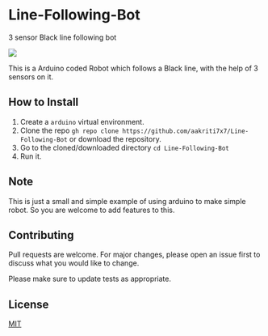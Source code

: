 # Line-Following-Bot
3 sensor Black line following bot 

<p align="left">
<a href="https://github.com/aakriti7x7/Line-Following-Bot/blob/main/LICENSE" alt="Lisence"><img src="https://github.com/aakriti7x7/Line-Following-Bot"></a>
</p>

This is a Arduino coded Robot which follows a Black line, with the help of 3 sensors on it.

## How to Install

1. Create a ```arduino``` virtual environment.
2. Clone the repo ```gh repo clone https://github.com/aakriti7x7/Line-Following-Bot``` or download the repository.
3. Go to the cloned/downloaded directory ``` cd Line-Following-Bot ``` 
4. Run it.

## Note 

This is just a small and simple example of using arduino to make simple robot. So you are welcome to add features to this.

## Contributing

Pull requests are welcome. For major changes, please open an issue first to discuss what you would like to change.

Please make sure to update tests as appropriate.

## License
[MIT](https://choosealicense.com/licenses/mit/)
